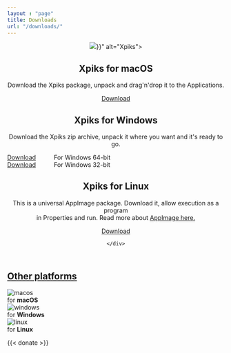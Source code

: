 ```yaml
---
layout : "page"
title: Downloads
url: "/downloads/"
---
```


<header class="page-header">
  <img class="page-header-logo" src="{{< misc/rel "/images/logo-big-shadowed.png" >}}" alt="Xpiks">

  <div class="row">
    <div class="small-12">
      <!-- Mac -->
      <div data-os="mac" class="tab-download-content">
        <h2>Xpiks for macOS</h2>
        <p>Download the Xpiks package, unpack and drag'n'drop it to the Applications.</p>
        <a class="button" href="https://github.com/ribtoks/xpiks/releases/download/v1.5.4.2/Xpiks-v1.5.4.dmg">Download</a>
      </div>
      <!-- /Mac -->
      <!-- windows -->
      <div data-os="windows" class="tab-download-content">
        <h2>Xpiks for Windows</h2>
        <p>Download the Xpiks zip archive, unpack it where you want and it's ready to go.</p>
        <div class="row">
          <div class="small-12 medium-offset-1 medium-5 columns">
            <a class="button" href="https://github.com/ribtoks/xpiks/releases/download/v1.5.4.2/Xpiks-v1.5.4.zip">Download</a> <br/> <span>For Windows 64-bit</span>
          </div>
          <div class="small-12 medium-5 columns">
            <a class="button button-grey" href="https://github.com/ribtoks/xpiks/releases/download/v1.5.2/Xpiks-v1.5.2-x32.zip">Download</a> <br/> <span>For Windows 32-bit</span>
          </div>
          <div class="medium-1 columns"></div>
        </div>
      </div>
      <!-- /windows -->
      <!-- Linux -->
      <div data-os="linux" class="tab-download-content">
        <h2>Xpiks for Linux</h2>
        <p>This is a universal AppImage package. Download it, allow execution as a program  <br/> in Properties and run. Read more about <a href="http://appimage.org/">AppImage here.</a></p>
        <a class="button" href="https://github.com/ribtoks/xpiks/releases/download/v1.5.4.2/Xpiks-v1.5.4-x86_64.AppImage">Download</a>
      </div>
      <!-- /Linux -->

    </div>
  </div>
</header>

<section class="section-platforms section-default">
<div class="row">
  <div class="small-12">
    <h2><a href='{{< misc/rel "/blog/2014/building-xpiks-alone" >}}'>Other platforms</a></h2>
    <div class="tabs-os-buttons-wrapper">
    <!-- mac-button -->
    <div data-os="mac" class="tabs-os-button small-6 columns">
      <div class="download-button-wrap">
        <div class="icon"><img src='{{<  misc/rel "/images/os/macos.png" >}}' alt="macos"></div> for <strong>macOS</strong>
      </div>
    </div>
  <!-- /mac-button -->
  <!-- windows-button -->
  <div data-os="windows" class="tabs-os-button small-6 columns">
    <div class="download-button-wrap">
      <div class="icon"> <img src='{{< misc/rel "/images/os/windows.png" >}}' alt="windows"> </div> for <strong>Windows</strong>
    </div>
  </div>
  <!-- /windows-button -->
  <!-- linux-button -->
  <div data-os="linux" class="tabs-os-button small-6 columns">
    <div class="download-button-wrap">
      <div class="icon"> <img src='{{< misc/rel "/images/os/linux.png" >}}' alt="linux"> </div> for <strong>Linux</strong>
    </div>
  </div>
  <!-- /linux-button -->
  </div>
</div>
</div>
</section>

{{< donate >}}

